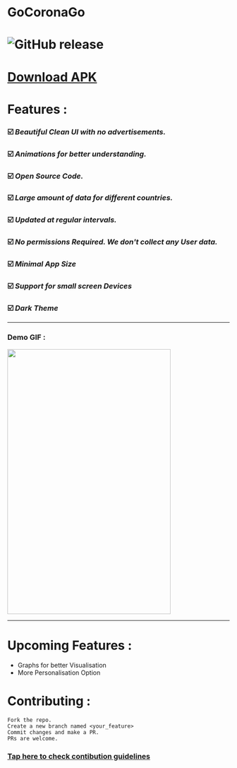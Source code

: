 # GoCoronaGo

# ![GitHub release](https://img.shields.io/badge/release-v4.1-blue)

# [Download APK](https://github.com/ritwikshanker/GoCoronaGo/releases/download/v4.1/GoCoronaGo.apk)

# **Features :** 

### ☑️  ***Beautiful Clean UI with no advertisements.***

### ☑️ ***Animations for better understanding.***

### ☑️ ***Open Source Code.***

### ☑️ ***Large amount of data for different countries.***

### ☑️ ***Updated at regular intervals.***

### ☑️ ***No permissions Required. We don't collect any User data.***

### ☑️ ***Minimal App Size***

### ☑️ ***Support for small screen Devices***

### ☑️ ***Dark Theme*** 

***
### Demo GIF : 

<img src="demo/demo.gif" width="370" height="600"/>

***

# **Upcoming Features :**

- Graphs for better Visualisation
- More Personalisation Option 

# **Contributing** : 

    Fork the repo.
    Create a new branch named <your_feature>
    Commit changes and make a PR.
    PRs are welcome.

### [Tap here to check contibution guidelines](CONTRIBUTING.md)